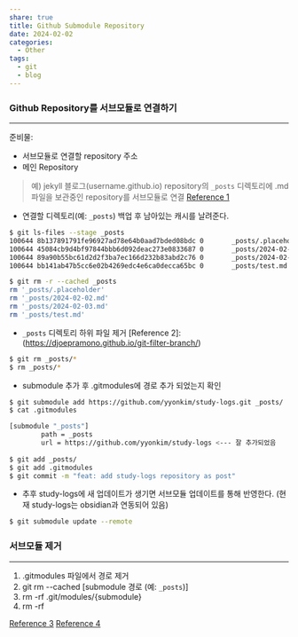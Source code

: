 ```yaml
---
share: true
title: Github Submodule Repository
date: 2024-02-02
categories:
  - Other
tags:
  - git
  - blog
---
```



### Github Repository를 서브모듈로 연결하기
---

준비물: 
- 서브모듈로 연결할 repository 주소
- 메인 Repository

> 예) jekyll 블로그(username.github.io) repository의 `_posts` 디렉토리에 .md 파일을 보관중인 repository를 서브모듈로 연결
> [Reference 1](https://minyeamer.github.io/blog/hugo-blog-1/#%EC%A0%80%EC%9E%A5%EC%86%8C-%EC%97%B0%EB%8F%99)

- 연결할 디렉토리(예: `_posts`) 백업 후 남아있는 캐시를 날려준다.

```bash
$ git ls-files --stage _posts
100644 8b137891791fe96927ad78e64b0aad7bded08bdc 0       _posts/.placeholder
100644 45084cb9d4bf97844bbb6d092deac273e0833687 0       _posts/2024-02-02.md
100644 89a90b55bc61d2d2f3ba7ec166d232b83abd2c76 0       _posts/2024-02-03.md
100644 bb141ab47b5cc6e02b4269edc4e6ca0decca65bc 0       _posts/test.md

$ git rm -r --cached _posts
rm '_posts/.placeholder'
rm '_posts/2024-02-02.md'
rm '_posts/2024-02-03.md'
rm '_posts/test.md'
```

-   `_posts` 디렉토리 하위 파일 제거 [Reference 2]:(https://djoepramono.github.io/git-filter-branch/)

```bash
$ git rm _posts/*
$ rm _posts/*
```

- submodule 추가 후 .gitmodules에 경로 추가 되었는지 확인

```bash
$ git submodule add https://github.com/yyonkim/study-logs.git _posts/
$ cat .gitmodules

[submodule "_posts"]
        path = _posts
        url = https://github.com/yyonkim/study-logs <--- 잘 추가되었음
        
$ git add _posts/
$ git add .gitmodules
$ git commit -m "feat: add study-logs repository as post"
```


- 추후 study-logs에 새 업데이트가 생기면 서브모듈 업데이트를 통해 반영한다. (현재 study-logs는 obsidian과 연동되어 있음)

```bash
$ git submodule update --remote
```


### 서브모듈 제거
---
1. .gitmodules 파일에서 경로 제거
2. git rm --cached [submodule 경로 (예: `_posts`)]
3. rm -rf .git/modules/{submodule}
4. rm -rf 

[Reference 3](https://blog.naver.com/jegumhon/220537092950)
[Reference 4](http://snowdeer.github.io/git/2018/08/01/how-to-remove-git-submodule/)